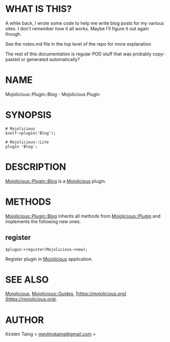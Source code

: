 # WHAT IS THIS?

A while back, I wrote some code to help me write blog posts for my
various sites. I don't remember how it all works. Maybe I'll figure it
out again though.

See the notes.md file in the top level of the repo for more explanation

The rest of this documentation is regular POD stuff that was probably
copy-pasted or generated automatically?

# NAME

Mojolicious::Plugin::Blog - Mojolicious Plugin

# SYNOPSIS

    # Mojolicious
    $self->plugin('Blog');

    # Mojolicious::Lite
    plugin 'Blog';

# DESCRIPTION

[Mojolicious::Plugin::Blog](https://metacpan.org/pod/Mojolicious%3A%3APlugin%3A%3ABlog) is a [Mojolicious](https://metacpan.org/pod/Mojolicious) plugin.

# METHODS

[Mojolicious::Plugin::Blog](https://metacpan.org/pod/Mojolicious%3A%3APlugin%3A%3ABlog) inherits all methods from
[Mojolicious::Plugin](https://metacpan.org/pod/Mojolicious%3A%3APlugin) and implements the following new ones.

## register

    $plugin->register(Mojolicious->new);

Register plugin in [Mojolicious](https://metacpan.org/pod/Mojolicious) application.

# SEE ALSO

[Mojolicious](https://metacpan.org/pod/Mojolicious), [Mojolicious::Guides](https://metacpan.org/pod/Mojolicious%3A%3AGuides), [https://mojolicious.org](https://mojolicious.org).

# AUTHOR

Kirsten Taing < meylingtaing@gmail.com >
